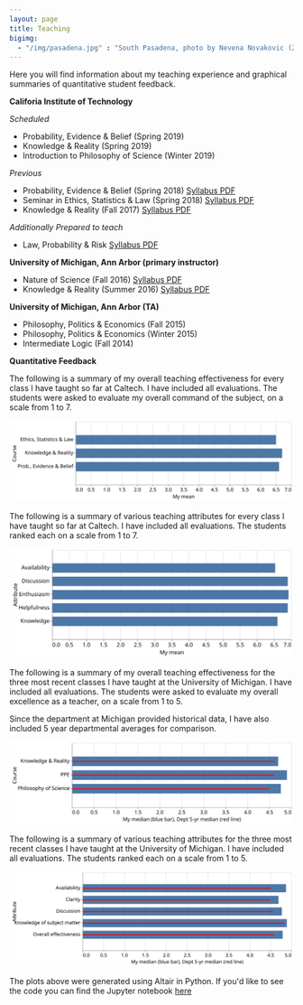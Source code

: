 ```yaml
---
layout: page
title: Teaching
bigimg:
  - "/img/pasadena.jpg" : "South Pasadena, photo by Nevena Novakovic (2018)"
---
```


Here you will find information about my teaching experience and graphical summaries of quantitative student feedback.

**Califoria Institute of Technology**

_Scheduled_

  * Probability, Evidence & Belief (Spring 2019) 
  * Knowledge & Reality (Spring 2019) 
  * Introduction to Philosophy of Science (Winter 2019) 

_Previous_ 

  * Probability, Evidence & Belief (Spring 2018) [Syllabus PDF](teaching/peb122_syllabus.pdf) 
  * Seminar in Ethics, Statistics & Law (Spring 2018) [Syllabus PDF](teaching/sel102_syllabus.pdf)
  * Knowledge & Reality (Fall 2017) [Syllabus PDF](teaching/Hum41syllabus.pdf) 

_Additionally Prepared to teach_
  * Law, Probability & Risk [Syllabus PDF](teaching/lpr_syllabus.pdf)

**University of Michigan, Ann Arbor (primary instructor)**

  * Nature of Science (Fall 2016) [Syllabus PDF](teaching/PHIL155syllabus.pdf)
  * Knowledge & Reality (Summer 2016) [Syllabus PDF](teaching/PHIL383syllabus.pdf) 

**University of Michigan, Ann Arbor (TA)**

  * Philosophy, Politics & Economics (Fall 2015)
  * Philosophy, Politics & Economics (Winter 2015) 
  * Intermediate Logic (Fall 2014)

**Quantitative Feedback**

The following is a summary of my overall teaching effectiveness for every class I have taught so far at Caltech. I have included all evaluations. The students were asked to evaluate my overall command of the subject, on a scale from 1 to 7.

  ![caltech_teach1](/img/caltech_teach1.svg)
 
The following is a summary of various teaching attributes for every class I have taught so far at Caltech. I have included all evaluations. The students ranked each on a scale from 1 to 7.
  
  ![caltech_teach2](/img/caltech_teach2.svg)

The following is a summary of my overall teaching effectiveness for the three most recent classes I have taught at the University of Michigan. I have included all evaluations. The students were asked to evaluate my overall excellence as a teacher, on a scale from 1 to 5. 

Since the department at Michigan provided historical data, I have also included 5 year departmental averages for comparison. 
 
  ![um_teach1](/img/um_teach1.svg)
  
The following is a summary of various teaching attributes for the three most recent classes I have taught at the University of Michigan. I have included all evaluations. The students ranked each on a scale from 1 to 5.
 
 ![um_teach2](/img/um_teach2.svg)
 
The plots above were generated using Altair in Python. If you'd like to see the code you can find the Jupyter notebook [here]( python_utils/babic_teaching.ipynb)
